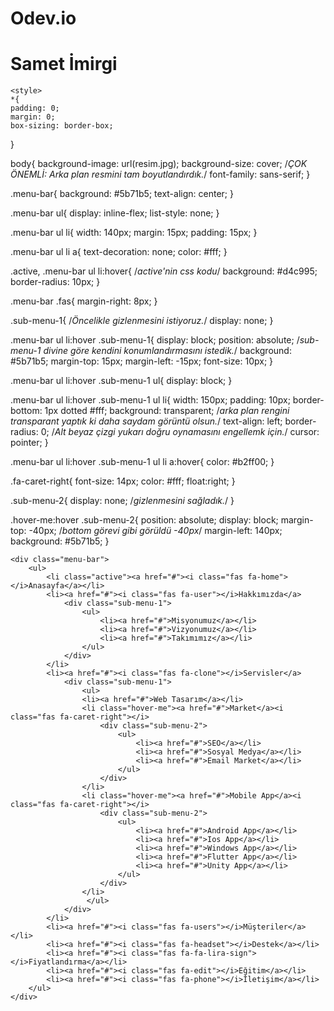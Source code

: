 # Odev.io

<h1>Samet İmirgi</h1>

<html lang="en">
<head>
    <meta charset="UTF-8">
    <meta http-equiv="X-UA-Compatible" content="IE=edge">
    <meta name="viewport" content="width=device-width, initial-scale=1.0">
    <title>MEDİPOL ÜNİVERSİTESİ - 2.Ödev</title>
    <link rel="stylesheet" href="style.css">
    <link rel="stylesheet" href="https://cdnjs.cloudflare.com/ajax/libs/font-awesome/5.13.1/css/all.min.css">
    
    <style>
    *{
    padding: 0;
    margin: 0;
    box-sizing: border-box;
}

body{
    background-image: url(resim.jpg);
    background-size: cover;  /*ÇOK ÖNEMLİ: Arka plan resmini tam boyutlandırdık.*/
    font-family: sans-serif;
}

.menu-bar{
    background: #5b71b5;
    text-align: center;
}

.menu-bar ul{
    display: inline-flex;
    list-style: none;
}

.menu-bar ul li{
    width: 140px;
    margin: 15px;
    padding: 15px;
}

.menu-bar ul li a{
    text-decoration: none;
    color: #fff;
}

.active, .menu-bar ul li:hover{  /*active'nin css kodu*/
    background: #d4c995;
    border-radius: 10px;
}

.menu-bar .fas{
    margin-right: 8px;
}


.sub-menu-1{ /*Öncelikle gizlenmesini istiyoruz.*/
    display: none;
}

.menu-bar ul li:hover .sub-menu-1{
    display: block;
    position: absolute; /*sub-menu-1 divine göre kendini konumlandırmasını istedik.*/
    background: #5b71b5;
    margin-top: 15px;
    margin-left: -15px;
    font-size: 10px;
}

.menu-bar ul li:hover .sub-menu-1 ul{
    display: block;
}

.menu-bar ul li:hover .sub-menu-1 ul li{
    width: 150px;
    padding: 10px;
    border-bottom: 1px dotted #fff;
    background: transparent; /*arka plan rengini transparant yaptık ki daha saydam görüntü olsun.*/
    text-align: left;
    border-radius: 0; /*Alt beyaz çizgi yukarı doğru oynamasını engellemk için.*/
    cursor: pointer;
}

.menu-bar ul li:hover .sub-menu-1 ul li a:hover{
    color: #b2ff00;
}

.fa-caret-right{
    font-size: 14px;
    color: #fff;
    float:right;
}

.sub-menu-2{
    display: none; /*gizlenmesini sağladık.*/
}


.hover-me:hover .sub-menu-2{
    position: absolute;
    display: block;
    margin-top: -40px; /*bottom görevi gibi görüldü -40px*/
    margin-left: 140px;
    background: #5b71b5;
}
    </style>
</head>
<body>

    <div class="menu-bar">
        <ul>
            <li class="active"><a href="#"><i class="fas fa-home"></i>Anasayfa</a></li>
            <li><a href="#"><i class="fas fa-user"></i>Hakkımızda</a>
                <div class="sub-menu-1">
                    <ul>
                        <li><a href="#">Misyonumuz</a></li>
                        <li><a href="#">Vizyonumuz</a></li>
                        <li><a href="#">Takımımız</a></li>
                    </ul>
                </div>
            </li>
            <li><a href="#"><i class="fas fa-clone"></i>Servisler</a>
                <div class="sub-menu-1">
                    <ul>
                    <li><a href="#">Web Tasarım</a></li>
                    <li class="hover-me"><a href="#">Market</a><i class="fas fa-caret-right"></i>
                        <div class="sub-menu-2">
                            <ul>
                                <li><a href="#">SEO</a></li>
                                <li><a href="#">Sosyal Medya</a></li>
                                <li><a href="#">Email Market</a></li>
                            </ul>
                        </div>
                    </li>
                    <li class="hover-me"><a href="#">Mobile App</a><i class="fas fa-caret-right"></i>
                        <div class="sub-menu-2">
                            <ul>
                                <li><a href="#">Android App</a></li>
                                <li><a href="#">Ios App</a></li>
                                <li><a href="#">Windows App</a></li>
                                <li><a href="#">Flutter App</a></li>
                                <li><a href="#">Unity App</a></li>
                            </ul>
                        </div>
                    </li>
                     </ul>
                </div>
            </li>
            <li><a href="#"><i class="fas fa-users"></i>Müşteriler</a></li>
            <li><a href="#"><i class="fas fa-headset"></i>Destek</a></li>
            <li><a href="#"><i class="fas fa-fa-lira-sign"></i>Fiyatlandırma</a></li>
            <li><a href="#"><i class="fas fa-edit"></i>Eğitim</a></li>
            <li><a href="#"><i class="fas fa-phone"></i>İletişim</a></li>
        </ul>
    </div>
    
</body>
</html>
 
